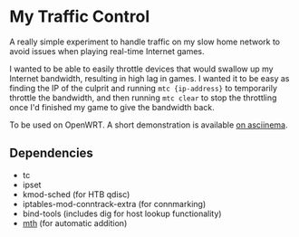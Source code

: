 My Traffic Control
==================

A really simple experiment to handle traffic on my slow home network to avoid issues when playing real-time Internet games.

I wanted to be able to easily throttle devices that would swallow up my Internet bandwidth, resulting in high lag in games. I wanted it to be easy as finding the IP of the culprit and running `mtc {ip-address}` to temporarily throttle the bandwidth, and then running `mtc clear` to stop the throttling once I'd finished my game to give the bandwidth back.

To be used on OpenWRT. A short demonstration is available [on asciinema](https://asciinema.org/a/46044).

Dependencies
------------

- tc
- ipset
- kmod-sched (for HTB qdisc)
- iptables-mod-conntrack-extra (for connmarking)
- bind-tools (includes dig for host lookup functionality)
- [mth](https://github.com/nuviktor/mth) (for automatic addition)
